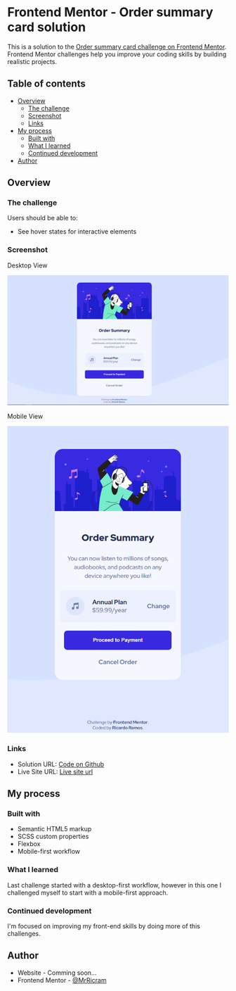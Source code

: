 # Frontend Mentor - Order summary card solution

This is a solution to the [Order summary card challenge on Frontend Mentor](https://www.frontendmentor.io/challenges/order-summary-component-QlPmajDUj). Frontend Mentor challenges help you improve your coding skills by building realistic projects. 

## Table of contents

- [Overview](#overview)
  - [The challenge](#the-challenge)
  - [Screenshot](#screenshot)
  - [Links](#links)
- [My process](#my-process)
  - [Built with](#built-with)
  - [What I learned](#what-i-learned)
  - [Continued development](#continued-development)
- [Author](#author)

## Overview

### The challenge

Users should be able to:

- See hover states for interactive elements

### Screenshot

Desktop View

![Desktop View](images/screenshots/desktop-view.png)

Mobile View

![Mobile View](images/screenshots/mobile-view.png)

### Links

- Solution URL: [Code on Github](https://github.com/MrRicram/order-summary-component)
- Live Site URL: [Live site url](https://mrricram.github.io/order-summary-component/)

## My process

### Built with

- Semantic HTML5 markup
- SCSS custom properties
- Flexbox
- Mobile-first workflow

### What I learned

Last challenge started with a desktop-first workflow, however in this one I challenged myself to start with a mobile-first approach.

### Continued development

I'm focused on improving my front-end skills by doing more of this challenges.

## Author

- Website - Comming soon...
- Frontend Mentor - [@MrRicram](https://www.frontendmentor.io/profile/MrRicram)
